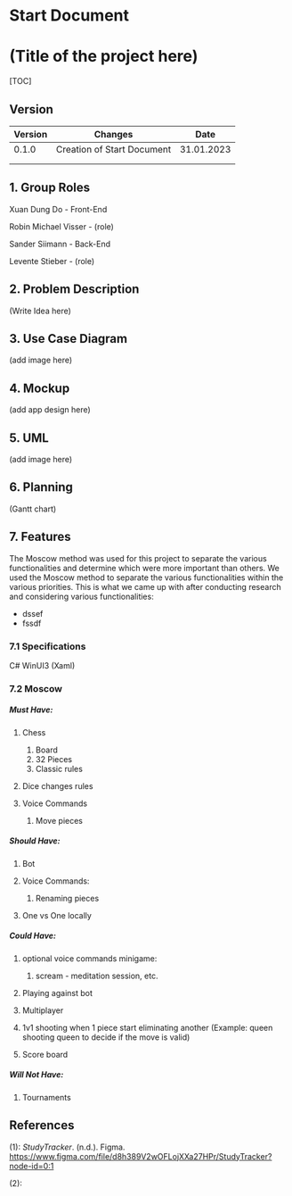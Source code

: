 # Start Document

# (Title of the project here)

[TOC]

## Version

| Version | Changes                    | Date       |
| ------- | -------------------------- | ---------- |
| 0.1.0   | Creation of Start Document | 31.01.2023 |
|         |                            |            |
|         |                            |            |

## 1. Group Roles

Xuan Dung Do - Front-End

Robin Michael Visser - (role)

Sander Siimann - Back-End

Levente Stieber - (role)

## 2. Problem Description

(Write Idea here)

## 3. Use Case Diagram

(add image here)

## 4. Mockup

(add app design here)

## 5. UML

(add image here)

## 6. Planning

(Gantt chart)

## 7. Features

The Moscow method was used for this project to separate the various functionalities and determine which were more important than others. We used the Moscow method to separate the various functionalities within the various priorities.
This is what we came up with after conducting research and considering various functionalities:

- dssef
- fssdf

### 7.1 Specifications

C# WinUI3 (Xaml)

### 7.2 Moscow

##### Must Have:

1. Chess
   1. Board
   2. 32 Pieces
   3. Classic rules

2. Dice changes rules
3. Voice Commands
   1. Move pieces


##### Should Have:

1. Bot
2. Voice Commands:
   1. Renaming pieces

3. One vs One locally

##### Could Have:

1. optional voice commands minigame:
   1. scream - meditation session, etc. 

2. Playing against bot
3. Multiplayer
4. 1v1 shooting when 1 piece start eliminating another (Example: queen shooting queen to decide if the move is valid)
5. Score board

##### Will Not Have:

1. Tournaments



## References

(1): *StudyTracker*. (n.d.). Figma. https://www.figma.com/file/d8h389V2wOFLojXXa27HPr/StudyTracker?node-id=0:1

(2): 